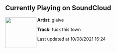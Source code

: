 ## Currently Playing on SoundCloud

[<img align="left" width="100" src="https://i1.sndcdn.com/artworks-FnT2J7PEUA5x-0-t500x500.jpg">](https://soundcloud.com/1glaive/fuck-this-town)

**Artist**: glaive 

**Track**: fuck this town

Last updated at 10/08/2021 16:24
